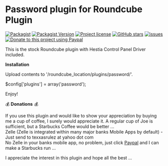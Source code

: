 # Password plugin for Roundcube Plugin

[![Packagist](https://img.shields.io/packagist/dt/texxasrulez/password?style=flat-square)](https://packagist.org/packages/texxasrulez/password)
[![Packagist Version](https://img.shields.io/packagist/v/texxasrulez/password?style=flat-square)](https://packagist.org/packages/texxasrulez/password)
[![Project license](https://img.shields.io/github/license/texxasrulez/password?style=flat-square)](https://github.com/texxasrulez/password/LICENSE)
[![GitHub stars](https://img.shields.io/github/stars/texxasrulez/password?style=flat-square&logo=github)](https://github.com/texxasrulez/password/stargazers)
[![issues](https://img.shields.io/github/issues/texxasrulez/password)](https://github.com/texxasrulez/password/issues)
[![Donate to this project using Paypal](https://img.shields.io/badge/paypal-donate-blue.svg?style=flat-square&logo=paypal)](https://www.paypal.me/texxasrulez)


This is the stock Roundcube plugin with Hestia Control Panel Driver included.

**Installation**

Upload contents to '/roundcube_location/plugins/password/'.

$config['plugins'] = array('password');

Enjoy!

:moneybag: **Donations** :moneybag:

If you use this plugin and would like to show your appreciation by buying me a cup of coffee, I surely would appreciate it. A regular cup of Joe is sufficient, but a Starbucks Coffee would be better ... \
Zelle (Zelle is integrated within many major banks Mobile Apps by default) - Just send to texxasrulez at yahoo dot com \
No Zelle in your banks mobile app, no problem, just click [Paypal](https://paypal.me/texxasrulez?locale.x=en_US) and I can make a Starbucks run ...

I appreciate the interest in this plugin and hope all the best ...
